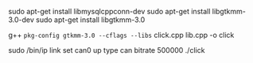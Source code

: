 sudo apt-get install libmysqlcppconn-dev
sudo apt-get install libgtkmm-3.0-dev
 sudo apt-get install libgtkmm-3.0
 
g++ `pkg-config gtkmm-3.0 --cflags --libs` click.cpp lib.cpp -o click

sudo /bin/ip link set can0 up type can bitrate 500000
./click
